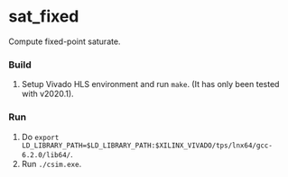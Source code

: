 sat_fixed
=========

Compute fixed-point saturate.

### Build

1. Setup Vivado HLS environment and run `make`. (It has only been tested with v2020.1).

### Run

1. Do `export LD_LIBRARY_PATH=$LD_LIBRARY_PATH:$XILINX_VIVADO/tps/lnx64/gcc-6.2.0/lib64/`.
2. Run `./csim.exe`.
